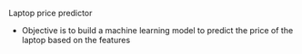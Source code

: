 Laptop price predictor
* Objective is to build a machine learning model to predict the price of the laptop based on the features
